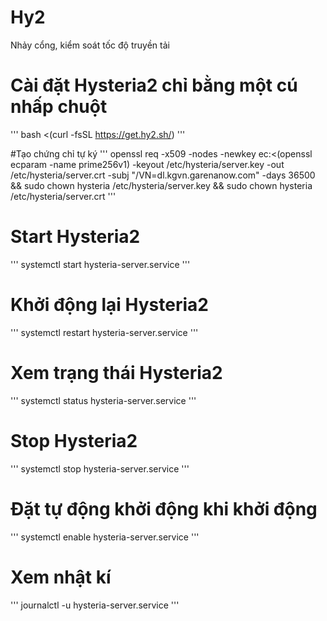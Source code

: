 # Hy2
Nhảy cổng, kiểm soát tốc độ truyền tải
# Cài đặt Hysteria2 chỉ bằng một cú nhấp chuột
'''
bash <(curl -fsSL https://get.hy2.sh/)
'''

#Tạo chứng chỉ tự ký
'''
openssl req -x509 -nodes -newkey ec:<(openssl ecparam -name prime256v1) -keyout /etc/hysteria/server.key -out /etc/hysteria/server.crt -subj "/VN=dl.kgvn.garenanow.com" -days 36500 && sudo chown hysteria /etc/hysteria/server.key && sudo chown hysteria /etc/hysteria/server.crt
'''

# Start Hysteria2
'''
systemctl start hysteria-server.service
'''
# Khởi động lại Hysteria2
'''
systemctl restart hysteria-server.service
'''
# Xem trạng thái Hysteria2
'''
systemctl status hysteria-server.service
'''
# Stop Hysteria2
'''
systemctl stop hysteria-server.service
'''
# Đặt tự động khởi động khi khởi động
'''
systemctl enable hysteria-server.service
'''
# Xem nhật kí
'''
journalctl -u hysteria-server.service
'''

